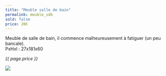```yaml
---
title: "Meuble salle de bain"
permalink: meuble_sdb
sold: false
price: 20€
---
```

Meuble de salle de bain, il commence malheureusement à fatiguer (un peu bancale).  
PxHxl : 27x181x60

*{{ page.price }}*

<img src="{{ site.baseurl }}/assets/{{ page.permalink }}.png" />
